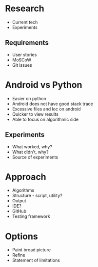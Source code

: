 # Research
 - Current tech
 - Experiments

## Requirements
 - User stories
 - MoSCoW
 - Git issues

# Android vs Python
 - Easier on python
 - Android does not have good stack trace
 - Excessive files and loc on android
 - Quicker to view results
 - Able to focus on algorithmic side

## Experiments
 - What worked, why?
 - What didn't, why?
 - Source of experiments

# Approach
 - Algorithms
 - Structure - script, utility?
 - Output
 - IDE?
 - GitHub
 - Testing framework

# Options
 - Paint broad picture
 - Refine
 - Statement of limitations

